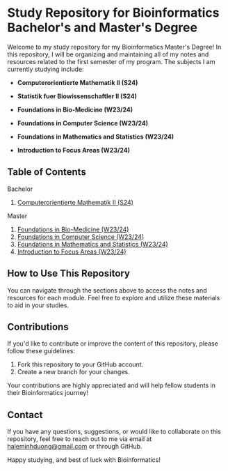 # Study Repository for Bioinformatics Bachelor's and Master's Degree

Welcome to my study repository for my Bioinformatics Master's Degree! In this repository, I will be organizing and maintaining all of my notes and resources related to the first semester of my program. The subjects I am currently studying include:

- **Computerorientierte Mathematik II (S24)**
- **Statistik fuer Biowissenschaftler II (S24)**

- **Foundations in Bio-Medicine (W23/24)**
- **Foundations in Computer Science (W23/24)**
- **Foundations in Mathematics and Statistics (W23/24)**
- **Introduction to Focus Areas (W23/24)**

## Table of Contents
Bachelor
1. [Computerorientierte Mathematik II (S24)](CoMa2.md)

Master
1. [Foundations in Bio-Medicine (W23/24)](FBio-Med.md)
2. [Foundations in Computer Science (W23/24)](FCS.md)
3. [Foundations in Mathematics and Statistics (W23/24)](FMathStats.md)
4. [Introduction to Focus Areas (W23/24)](FocusAreas.md)


## How to Use This Repository

You can navigate through the sections above to access the notes and resources for each module. Feel free to explore and utilize these materials to aid in your studies.

## Contributions

If you'd like to contribute or improve the content of this repository, please follow these guidelines:

1. Fork this repository to your GitHub account.
2. Create a new branch for your changes.

Your contributions are highly appreciated and will help fellow students in their Bioinformatics journey!

## Contact

If you have any questions, suggestions, or would like to collaborate on this repository, feel free to reach out to me via email at [haleminhduong@gmail.com](mailto:haleminhduong@gmail.com) or through GitHub.

Happy studying, and best of luck with Bioinformatics! 
